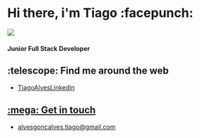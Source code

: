 <!--
**tiagoalves91/tiagoalves91** is a ✨ _special_ ✨ repository because its `README.md` (this file) appears on your GitHub profile.

Here are some ideas to get you started:

- 🔭 I’m currently working on ...
- 🌱 I’m currently learning ...
- 👯 I’m looking to collaborate on ...
- 🤔 I’m looking for help with ...
- 💬 Ask me about ...
- 📫 How to reach me: ...
- 😄 Pronouns: ...
- ⚡ Fun fact: ...
-->
<h1>Hi there, i'm Tiago :facepunch:</h1>
<img src="C:\Users\tiago\Desktop\0.jfif">
<h4>Junior Full Stack Developer</h4>

<h2>:telescope: Find me around the web</h2>
<ul>
 <li><a href="https://www.linkedin.com/in/tiagoalvesgoncalves/">TiagoAlvesLinkedin</li>
</ul>
<h2>:mega: Get in touch</h2>
<ul>
 <li><a href="alvesgoncalves.tiago@gmail.com">alvesgoncalves.tiago@gmail.com</li>
</ul>
